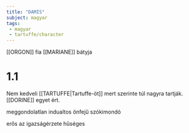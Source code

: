```yaml
---
title: "DAMIS"
subject: magyar
tags:
 - magyar
 - tartuffe/character
---
```

[[ORGON]] fia
[[MARIANE]] bátyja

# 1.1
Nem kedveli [[TARTUFFE|Tartuffe-öt]] mert szerinte túl nagyra tartják. [[DORINE]] egyet ért.

meggondolatlan
indualtos
önfejű
szókimondó

erős az igazságérzete
hűséges